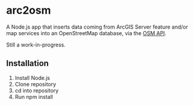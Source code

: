 # arc2osm

A Node.js app that inserts data coming from ArcGIS Server feature and/or map services into an OpenStreetMap database, via the [OSM API](http://wiki.openstreetmap.org/wiki/API_v0.6).

Still a work-in-progress.

## Installation

1. Install Node.js
2. Clone repository
3. cd into repository
4. Run npm install
